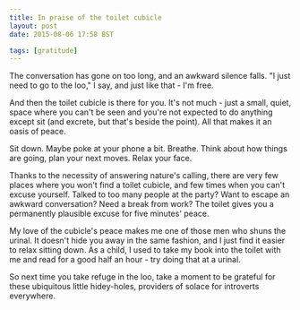```yaml
---
title: In praise of the toilet cubicle
layout: post
date: 2015-08-06 17:58 BST

tags: [gratitude]
---
```


The conversation has gone on too long, and an awkward silence falls. "I just
need to go to the loo," I say, and just like that - I'm free.

And then the toilet cubicle is there for you. It's not much - just a small, quiet,
space where you can't be seen and you're not expected to do anything except sit 
(and excrete, but that's beside the point). All that makes it an oasis of peace.

Sit down. Maybe poke at your phone a bit. Breathe. Think about how things are
going, plan your next moves. Relax your face.

Thanks to the necessity of answering nature's calling, there are very few places
where you won't find a toilet cubicle, and few times when you can't excuse
yourself. Talked to too many people at the party? Want to escape an awkward 
conversation? Need a break from work? The toilet gives you a permanently
plausible excuse for five minutes' peace.

My love of the cubicle's peace makes me one of those men who shuns the urinal.
It doesn't hide you away in the same fashion, and I just find it easier to relax
sitting down. As a child, I used to take my book into the toilet with me and
read for a good half an hour - try doing that at a urinal.

So next time you take refuge in the loo, take a moment to be grateful for these
ubiquitous little hidey-holes, providers of solace for introverts everywhere.
